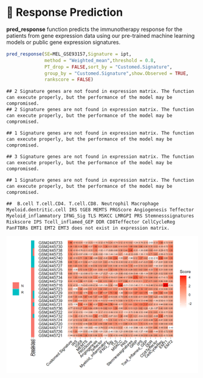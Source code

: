 # 🔮 Response Prediction
**pred_response** function predicts the immunotherapy response for the patients from gene expression data using our pre-trained machine learning models or public gene expression signatures.



```r
pred_response(SE=MEL_GSE93157,Signature = ipt,
              method = "Weighted_mean",threshold = 0.8,
              PT_drop = FALSE,sort_by = "Customed.Signature",
              group_by = "Customed.Signature",show.Observed = TRUE,
              rankscore = FALSE)
```

```
## 2 Signature genes are not found in expression matrix. The function can execute properly, but the performance of the model may be compromised.
## 2 Signature genes are not found in expression matrix. The function can execute properly, but the performance of the model may be compromised.
```

```
## 1 Signature genes are not found in expression matrix. The function can execute properly, but the performance of the model may be compromised.
```

```
## 3 Signature genes are not found in expression matrix. The function can execute properly, but the performance of the model may be compromised.
```

```
## 1 Signature genes are not found in expression matrix. The function can execute properly, but the performance of the model may be compromised.
```

```
##  B.cell T.cell.CD4. T.cell.CD8. Neutrophil Macrophage Myeloid.dentritic.cell IRS tGE8 MEMTS PRGScore Angiogenesis Teffector Myeloid_inflammatory IFNG_Sig TLS MSKCC LMRGPI PRS Stemnesssignatures Riskscore IPS Tcell_inflamed_GEP DDR CD8Teffector CellCycleReg PanFTBRs EMT1 EMT2 EMT3 does not exist in expression matrix.
```

<img src="06-Response-Prediction_files/figure-html/unnamed-chunk-2-1.png" width="672" />
